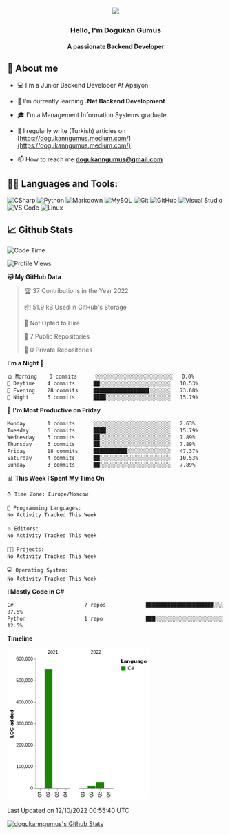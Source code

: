 <h3 align="center"><img width="30%" src="https://i.ibb.co/6DXgTgD/Developer-activity-bro.png"></h3>

<h3 align="center">Hello, I'm Dogukan Gumus</h3>
<h4 align="center">A passionate Backend Developer</h3>

## 📖 About me

- :computer: I'm a Junior Backend Developer At Apsiyon

- 🌱 I’m currently learning **.Net Backend Development**

- 🎓 I'm a Management Information Systems graduate.

- 📝 I regularly write (Turkish) articles on [https://dogukanngumus.medium.com/](https://dogukanngumus.medium.com/)

- 📫 How to reach me **dogukanngumus@gmail.com**


## 👨‍💻 Languages and Tools:
![CSharp](https://img.shields.io/badge/-C%20Sharp-239120?logo=C-sharp&style=flat-square)
![Python](http://img.shields.io/badge/-Python-3776AB?style=flat-square&logo=python&logoColor=ffffff)
![Markdown](https://img.shields.io/badge/-Markdown-000000?style=flat-square&logo=markdown)
![MySQL](https://img.shields.io/badge/-MySql-4479A1?logo=MySQL&style=flat&logoColor=ffffff)
![Git](https://img.shields.io/badge/-Git-%23F05032?style=flat-square&logo=git&logoColor=%23ffffff)
![GitHub](https://img.shields.io/badge/-GitHub-181717?style=flat-square&logo=github)
![Visual Studio](https://img.shields.io/badge/-Visual%20Studio-5C2D91?logo=Visual-Studio&style=flat-square)
![VS Code](http://img.shields.io/badge/-VS%20Code-007ACC?style=flat-square&logo=visual-studio-code&logoColor=ffffff)
![Linux](https://img.shields.io/badge/-Linux-FCC624?logo=Linux&style=flat&logoColor=ffffff)

## 📈 Github Stats

<!--START_SECTION:waka-->
![Code Time](http://img.shields.io/badge/Code%20Time-23%20hrs%2025%20mins-blue)

![Profile Views](http://img.shields.io/badge/Profile%20Views-4-blue)

**🐱 My GitHub Data** 

> 🏆 37 Contributions in the Year 2022
 > 
> 📦 51.9 kB Used in GitHub's Storage 
 > 
> 🚫 Not Opted to Hire
 > 
> 📜 7 Public Repositories 
 > 
> 🔑 0 Private Repositories  
 > 
**I'm a Night 🦉** 

```text
🌞 Morning    0 commits      ░░░░░░░░░░░░░░░░░░░░░░░░░   0.0% 
🌆 Daytime    4 commits      ██░░░░░░░░░░░░░░░░░░░░░░░   10.53% 
🌃 Evening    28 commits     ██████████████████░░░░░░░   73.68% 
🌙 Night      6 commits      ████░░░░░░░░░░░░░░░░░░░░░   15.79%

```
📅 **I'm Most Productive on Friday** 

```text
Monday       1 commits      ░░░░░░░░░░░░░░░░░░░░░░░░░   2.63% 
Tuesday      6 commits      ████░░░░░░░░░░░░░░░░░░░░░   15.79% 
Wednesday    3 commits      ██░░░░░░░░░░░░░░░░░░░░░░░   7.89% 
Thursday     3 commits      ██░░░░░░░░░░░░░░░░░░░░░░░   7.89% 
Friday       18 commits     ███████████░░░░░░░░░░░░░░   47.37% 
Saturday     4 commits      ██░░░░░░░░░░░░░░░░░░░░░░░   10.53% 
Sunday       3 commits      ██░░░░░░░░░░░░░░░░░░░░░░░   7.89%

```


📊 **This Week I Spent My Time On** 

```text
⌚︎ Time Zone: Europe/Moscow

💬 Programming Languages: 
No Activity Tracked This Week

🔥 Editors: 
No Activity Tracked This Week

🐱‍💻 Projects: 
No Activity Tracked This Week

💻 Operating System: 
No Activity Tracked This Week

```

**I Mostly Code in C#** 

```text
C#                       7 repos             ██████████████████████░░░   87.5% 
Python                   1 repo              ███░░░░░░░░░░░░░░░░░░░░░░   12.5%

```


**Timeline**

![Chart not found](https://raw.githubusercontent.com/dogukanngumus/dogukanngumus/main/charts/bar_graph.png) 


 Last Updated on 12/10/2022 00:55:40 UTC
<!--END_SECTION:waka-->

<!-- https://github.com/anuraghazra/github-readme-stats -->
<a href="https://github.com/anuraghazra/github-readme-stats"><img alt="dogukanngumus's Github Stats" src="https://github-readme-stats.vercel.app/api?username=dogukanngumus&show_icons=true&count_private=true&hide=" /></a>
<!--START_SECTION:activity-->


